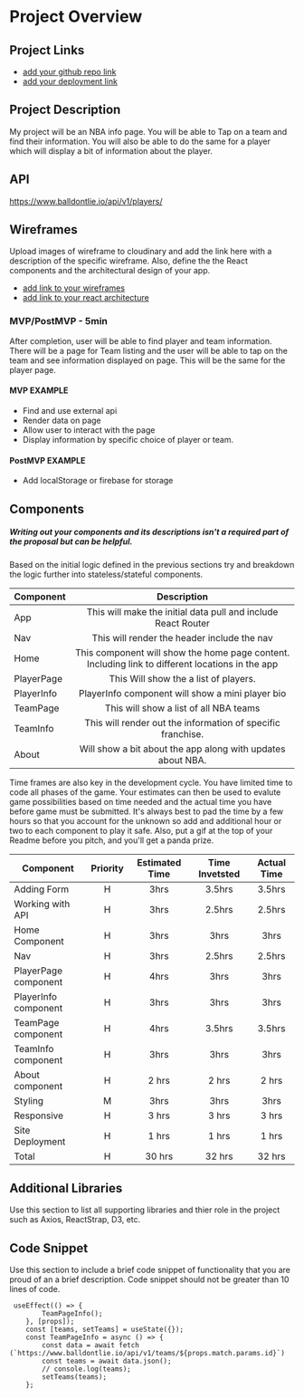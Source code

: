 # Project Overview

## Project Links

- [add your github repo link]()
- [add your deployment link]()

## Project Description

My project will be an NBA info page. You will be able to Tap on a team and find their information.
You will also be able to do the same for a player which will display a bit of information about the player.

## API

https://www.balldontlie.io/api/v1/players/








## Wireframes

Upload images of wireframe to cloudinary and add the link here with a description of the specific wireframe. Also, define the the React components and the architectural design of your app.

- [add link to your wireframes](https://www.figma.com/file/z9tyc9XTJXGGIBbI787nte/Untitled?node-id=40%3A12)
- [add link to your react architecture](https://www.figma.com/file/q3dfFMsRx5wq8gVjxL2kD1/Untitled?node-id=4%3A2)


### MVP/PostMVP - 5min

After completion, user will be able to find player and team information. There will be a page for Team listing and the user will be able to tap on the team and see information displayed on page. This will be the same for the player page.  

#### MVP EXAMPLE
- Find and use external api 
- Render data on page 
- Allow user to interact with the page
- Display information by specific choice of player or team.

#### PostMVP EXAMPLE

- Add localStorage or firebase for storage

## Components
##### Writing out your components and its descriptions isn't a required part of the proposal but can be helpful.

Based on the initial logic defined in the previous sections try and breakdown the logic further into stateless/stateful components. 

| Component | Description | 
| --- | :---: |  
| App | This will make the initial data pull and include React Router| 
| Nav | This will render the header include the nav | 
| Home | This component will show the home page content. Including link to different locations in the app |
| PlayerPage | This Will show the a list of players. | 
| PlayerInfo | PlayerInfo component will show a mini player bio |
| TeamPage | This will show a list of all NBA teams | 
| TeamInfo | This will render out the information of specific franchise. |
| About | Will show a bit about the app along with updates about NBA. | 






Time frames are also key in the development cycle.  You have limited time to code all phases of the game.  Your estimates can then be used to evalute game possibilities based on time needed and the actual time you have before game must be submitted. It's always best to pad the time by a few hours so that you account for the unknown so add and additional hour or two to each component to play it safe. Also, put a gif at the top of your Readme before you pitch, and you'll get a panda prize.

| Component | Priority | Estimated Time | Time Invetsted | Actual Time |
| --- | :---: |  :---: | :---: | :---: |
| Adding Form | H | 3hrs| 3.5hrs | 3.5hrs |
| Working with API | H | 3hrs| 2.5hrs | 2.5hrs |
| Home Component | H | 3hrs| 3hrs | 3hrs |
| Nav | H | 3hrs| 2.5hrs | 2.5hrs |
| PlayerPage component | H | 4hrs| 3hrs | 3hrs |
| PlayerInfo component | H | 3hrs| 3hrs | 3hrs |
| TeamPage component | H | 4hrs| 3.5hrs | 3.5hrs |
| TeamInfo component | H | 3hrs| 3hrs | 3hrs |
| About component | H | 2 hrs| 2 hrs | 2 hrs |
| Styling | M | 3hrs| 3hrs | 3hrs |
| Responsive | H | 3 hrs| 3 hrs | 3 hrs |
| Site Deployment | H | 1 hrs| 1 hrs | 1 hrs |
| Total | H | 30 hrs| 32 hrs | 32 hrs |

## Additional Libraries
 Use this section to list all supporting libraries and thier role in the project such as Axios, ReactStrap, D3, etc. 

## Code Snippet

Use this section to include a brief code snippet of functionality that you are proud of an a brief description.  Code snippet should not be greater than 10 lines of code. 

```
 useEffect(() => {
        TeamPageInfo();
    }, [props]);
    const [teams, setTeams] = useState({});
    const TeamPageInfo = async () => {
        const data = await fetch (`https://www.balldontlie.io/api/v1/teams/${props.match.params.id}`)
        const teams = await data.json();
        // console.log(teams);
        setTeams(teams);
    };
```
